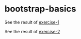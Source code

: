 # bootstrap-basics

See the result of [exercise-1](https://bensenica.github.io/bootstrap-basics/exercise-1.html)

See the result of [exercise-2](https://bensenica.github.io/bootstrap-basics/exercise-2.html)
